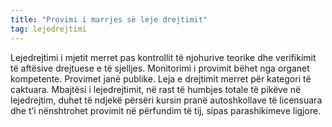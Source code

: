 ```yaml
---
title: "Provimi i marrjes së leje drejtimit"
tag: lejedrejtimi
---
```

Lejedrejtimi i mjetit merret pas kontrollit të njohurive teorike dhe verifikimit të aftësive drejtuese e të sjelljes. Monitorimi i provimit bëhet nga organet kompetente. Provimet janë publike. Leja e drejtimit merret për kategori të caktuara.
Mbajtësi i lejedrejtimit, në rast të humbjes totale të pikëve në lejedrejtim, duhet të ndjekë përsëri kursin pranë autoshkollave të licensuara dhe t’i nënshtrohet provimit në përfundim të tij, sipas parashikimeve ligjore.




